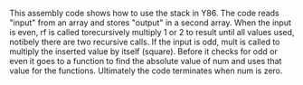 This assembly code shows how to use the stack in Y86. The code reads "input" from an array and stores "output" in a second array. When the input is even, rf is called torecursively multiply 1 or 2 to result until all values used, notibely there are two recursive calls. If the input is odd, mult is called to multiply the inserted value by itself (square). Before it checks for odd or even it goes to a function to find the absolute value of num and uses that value for the functions. Ultimately the code terminates when num is zero.

